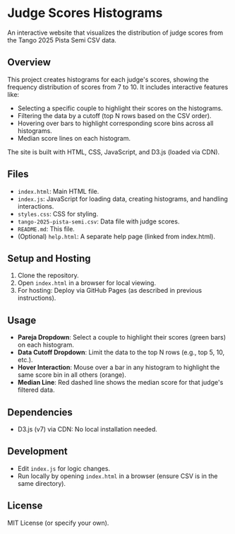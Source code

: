 # Judge Scores Histograms

An interactive website that visualizes the distribution of judge scores from the Tango 2025 Pista Semi CSV data.

## Overview

This project creates histograms for each judge's scores, showing the frequency distribution of scores from 7 to 10. It includes interactive features like:
- Selecting a specific couple to highlight their scores on the histograms.
- Filtering the data by a cutoff (top N rows based on the CSV order).
- Hovering over bars to highlight corresponding score bins across all histograms.
- Median score lines on each histogram.

The site is built with HTML, CSS, JavaScript, and D3.js (loaded via CDN).

## Files
- `index.html`: Main HTML file.
- `index.js`: JavaScript for loading data, creating histograms, and handling interactions.
- `styles.css`: CSS for styling.
- `tango-2025-pista-semi.csv`: Data file with judge scores.
- `README.md`: This file.
- (Optional) `help.html`: A separate help page (linked from index.html).

## Setup and Hosting
1. Clone the repository.
2. Open `index.html` in a browser for local viewing.
3. For hosting: Deploy via GitHub Pages (as described in previous instructions).

## Usage
- **Pareja Dropdown**: Select a couple to highlight their scores (green bars) on each histogram.
- **Data Cutoff Dropdown**: Limit the data to the top N rows (e.g., top 5, 10, etc.).
- **Hover Interaction**: Mouse over a bar in any histogram to highlight the same score bin in all others (orange).
- **Median Line**: Red dashed line shows the median score for that judge's filtered data.

## Dependencies
- D3.js (v7) via CDN: No local installation needed.

## Development
- Edit `index.js` for logic changes.
- Run locally by opening `index.html` in a browser (ensure CSV is in the same directory).

## License
MIT License (or specify your own).
